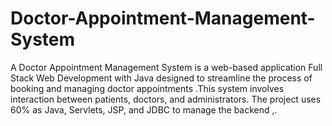 # Doctor-Appointment-Management-System
A Doctor Appointment Management System is a web-based application Full Stack Web Development with Java designed to streamline the process of booking and managing doctor appointments .This system involves interaction between patients, doctors, and administrators. The project uses 60% as Java, Servlets, JSP, and JDBC to manage the backend ,.
